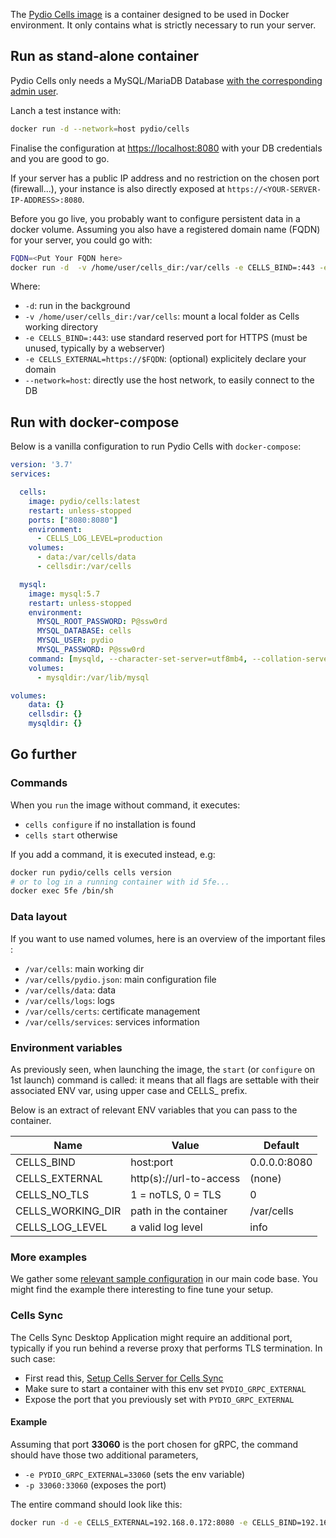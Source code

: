 
The [Pydio Cells image](https://hub.docker.com/r/pydio/cells/) is a container designed to be used in Docker environment. It only contains what is strictly necessary to run your server.

## Run as stand-alone container

Pydio Cells only needs a MySQL/MariaDB Database [with the corresponding admin user](./requirements).

Lanch a test instance with:

```sh
docker run -d --network=host pydio/cells
```

Finalise the configuration at [https://localhost:8080](https://localhost:8080) with your DB credentials and you are good to go.

If your server has a public IP address and no restriction on the chosen port (firewall...), your instance is also directly exposed at `https://<YOUR-SERVER-IP-ADDRESS>:8080`.

Before you go live, you probably want to configure persistent data in a docker volume. Assuming you also have a registered domain name (FQDN) for your server, you could go with:

```sh
FQDN=<Put Your FQDN here>
docker run -d  -v /home/user/cells_dir:/var/cells -e CELLS_BIND=:443 -e CELLS_EXTERNAL=https://$FQDN:8080 --network=host pydio/cells
```

Where:

- `-d`: run in the background
- `-v /home/user/cells_dir:/var/cells`: mount a local folder as Cells working directory
- `-e CELLS_BIND=:443`: use standard reserved port for HTTPS (must be unused, typically by a webserver)
- `-e CELLS_EXTERNAL=https://$FQDN`: (optional) explicitely declare your domain
- `--network=host`: directly use the host network, to easily connect to the DB

## Run with docker-compose

Below is a vanilla configuration to run Pydio Cells with `docker-compose`:

```yaml
version: '3.7'
services:

  cells:
    image: pydio/cells:latest
    restart: unless-stopped
    ports: ["8080:8080"]
    environment:
      - CELLS_LOG_LEVEL=production
    volumes:
      - data:/var/cells/data
      - cellsdir:/var/cells

  mysql:
    image: mysql:5.7
    restart: unless-stopped
    environment:
      MYSQL_ROOT_PASSWORD: P@ssw0rd
      MYSQL_DATABASE: cells
      MYSQL_USER: pydio
      MYSQL_PASSWORD: P@ssw0rd
    command: [mysqld, --character-set-server=utf8mb4, --collation-server=utf8mb4_unicode_ci]
    volumes:
      - mysqldir:/var/lib/mysql

volumes:
    data: {}
    cellsdir: {}
    mysqldir: {}
```

## Go further

### Commands

When you `run` the image without command, it executes:

- `cells configure` if no installation is found
- `cells start` otherwise

If you add a command, it is executed instead, e.g:

```sh
docker run pydio/cells cells version
# or to log in a running container with id 5fe... 
docker exec 5fe /bin/sh
```

### Data layout

If you want to use named volumes, here is an overview of the important files :

- `/var/cells`: main working dir
- `/var/cells/pydio.json`: main configuration file
- `/var/cells/data`: data
- `/var/cells/logs`: logs
- `/var/cells/certs`: certificate management
- `/var/cells/services`: services information

### Environment variables

As previously seen, when launching the image, the `start` (or `configure` on 1st launch) command is called: it means that all flags are settable with their associated ENV var, using upper case and CELLS_ prefix.

Below is an extract of relevant ENV variables that you can pass to the container.

| Name           | Value                   | Default          |
| -------------- | ----------------------- |  ---------------- |
| CELLS_BIND     | host:port               |  0.0.0.0:8080     |
| CELLS_EXTERNAL | http(s)://url-to-access  | (none) |
| CELLS_NO_TLS   | 1 = noTLS, 0 = TLS      | 0           |
| CELLS_WORKING_DIR   | path in the container | /var/cells           |
| CELLS_LOG_LEVEL   | a valid log level | info           |

### More examples

We gather some [relevant sample configuration](https://github.com/pydio/cells/tree/master/tools/docker/compose) in our main code base. You might find the example there interesting to fine tune your setup.

### Cells Sync

The Cells Sync Desktop Application might require an additional port, typically if you run behind a reverse proxy that performs TLS termination. In such case:

- First read this, [Setup Cells Server for Cells Sync](/en/docs/kb/client-applications/setup-cells-server-cellssync)
- Make sure to start a container with this env set `PYDIO_GRPC_EXTERNAL`
- Expose the port that you previously set with `PYDIO_GRPC_EXTERNAL`

#### Example

Assuming that port **33060** is the port chosen for gRPC, the command should have those two additional parameters,

- `-e PYDIO_GRPC_EXTERNAL=33060` (sets the env variable)
- `-p 33060:33060` (exposes the port)

The entire command should look like this:

```sh
docker run -d -e CELLS_EXTERNAL=192.168.0.172:8080 -e CELLS_BIND=192.168.0.172:8080 -e PYDIO_GRPC_EXTERNAL=33060 -p 33060:33060 -p 8080:8080 pydio/cells
```
